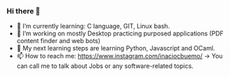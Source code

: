 ### Hi there 👋


- 🌱 I’m currently learning: C language, GIT, Linux bash.
- 🔭 I’m working on mostly Desktop practicing purposed applications (PDF content finder and web bots)
- 🎯 My next learning steps are learning Python, Javascript and OCaml.
- 📫 How to reach me: https://www.instagram.com/inaciocbuemo/
  -> You can call me to talk about Jobs or any software-related topics. 

